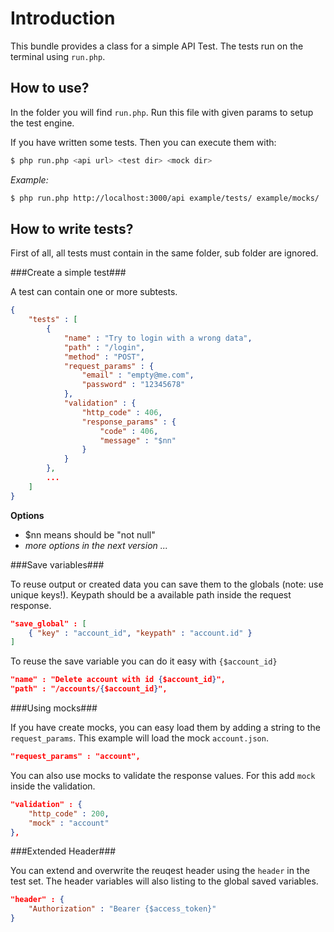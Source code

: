 Introduction
============

This bundle provides a class for a simple API Test. The tests run on the terminal using `run.php`.


How to use?
------------

In the folder you will find `run.php`. Run this file with given params to setup the test engine.

If you have written some tests. Then you can execute them with:

```bash
$ php run.php <api url> <test dir> <mock dir>
```

*Example:*

```bash
$ php run.php http://localhost:3000/api example/tests/ example/mocks/
```


How to write tests?
------------

First of all, all tests must contain in the same folder, sub folder are ignored.

###Create a simple test###

A test can contain one or more subtests.

```json
{
	"tests" : [
		{
			"name" : "Try to login with a wrong data",
			"path" : "/login",
			"method" : "POST",
			"request_params" : {
				"email" : "empty@me.com",
				"password" : "12345678"
			},
			"validation" : {
				"http_code" : 406,
				"response_params" : {
					"code" : 406,
					"message" : "$nn"
				}
			}
		},
		...
	]
}
```

**Options**

 - $nn means should be "not null"
 - *more options in the next version ...*


###Save variables###

To reuse output or created data you can save them to the globals (note: use unique keys!). Keypath should be a available path inside the request response.

```json
"save_global" : [
	{ "key" : "account_id", "keypath" : "account.id" }
]
```

To reuse the save variable you can do it easy with `{$account_id}`

```json
"name" : "Delete account with id {$account_id}",
"path" : "/accounts/{$account_id}",
```

###Using mocks###

If you have create mocks, you can easy load them by adding a string to the `request_params`. This example will load the mock `account.json`.

```json
"request_params" : "account",
```

You can also use mocks to validate the response values. For this add `mock` inside the validation.

```json
"validation" : {
	"http_code" : 200,
	"mock" : "account"
},
```

###Extended Header###

You can extend and overwrite the reuqest header using the `header` in the test set. The header variables will also listing to the global saved variables.

```json
"header" : {
    "Authorization" : "Bearer {$access_token}" 
}
```